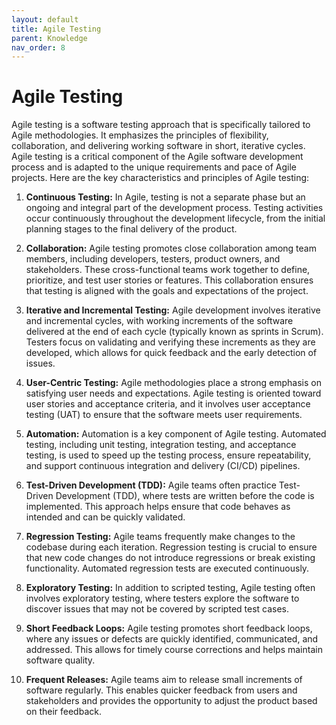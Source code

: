```yaml
---
layout: default
title: Agile Testing
parent: Knowledge
nav_order: 8
---
```


# Agile Testing

Agile testing is a software testing approach that is specifically tailored to Agile methodologies. It emphasizes the principles of flexibility, collaboration, and delivering working software in short, iterative cycles. Agile testing is a critical component of the Agile software development process and is adapted to the unique requirements and pace of Agile projects. Here are the key characteristics and principles of Agile testing:

1. **Continuous Testing:** In Agile, testing is not a separate phase but an ongoing and integral part of the development process. Testing activities occur continuously throughout the development lifecycle, from the initial planning stages to the final delivery of the product.

2. **Collaboration:** Agile testing promotes close collaboration among team members, including developers, testers, product owners, and stakeholders. These cross-functional teams work together to define, prioritize, and test user stories or features. This collaboration ensures that testing is aligned with the goals and expectations of the project.

3. **Iterative and Incremental Testing:** Agile development involves iterative and incremental cycles, with working increments of the software delivered at the end of each cycle (typically known as sprints in Scrum). Testers focus on validating and verifying these increments as they are developed, which allows for quick feedback and the early detection of issues.

4. **User-Centric Testing:** Agile methodologies place a strong emphasis on satisfying user needs and expectations. Agile testing is oriented toward user stories and acceptance criteria, and it involves user acceptance testing (UAT) to ensure that the software meets user requirements.

5. **Automation:** Automation is a key component of Agile testing. Automated testing, including unit testing, integration testing, and acceptance testing, is used to speed up the testing process, ensure repeatability, and support continuous integration and delivery (CI/CD) pipelines.

6. **Test-Driven Development (TDD):** Agile teams often practice Test-Driven Development (TDD), where tests are written before the code is implemented. This approach helps ensure that code behaves as intended and can be quickly validated.

7. **Regression Testing:** Agile teams frequently make changes to the codebase during each iteration. Regression testing is crucial to ensure that new code changes do not introduce regressions or break existing functionality. Automated regression tests are executed continuously.

8. **Exploratory Testing:** In addition to scripted testing, Agile testing often involves exploratory testing, where testers explore the software to discover issues that may not be covered by scripted test cases.

9. **Short Feedback Loops:** Agile testing promotes short feedback loops, where any issues or defects are quickly identified, communicated, and addressed. This allows for timely course corrections and helps maintain software quality.

10. **Frequent Releases:** Agile teams aim to release small increments of software regularly. This enables quicker feedback from users and stakeholders and provides the opportunity to adjust the product based on their feedback.